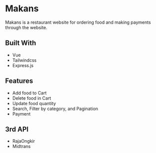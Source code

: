 # Makans
Makans is a restaurant website for ordering food and making payments through the website.

## Built With
* Vue
* Tailwindcss
* Express.js

## Features
* Add food to Cart
* Delete food in Cart
* Update food quantity
* Search, Filter by category, and Pagination
* Payment

## 3rd API
* RajaOngkir
* Midtrans

